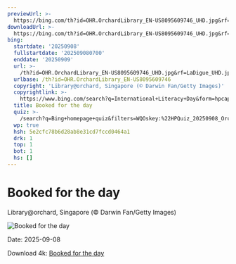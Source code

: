 ```yaml
---
previewUrl: >-
  https://bing.com/th?id=OHR.OrchardLibrary_EN-US8095609746_UHD.jpg&rf=LaDigue_UHD.jpg&pid=hp&w=1024&h=576&rs=1&c=4
downloadUrl: >-
  https://bing.com/th?id=OHR.OrchardLibrary_EN-US8095609746_UHD.jpg&rf=LaDigue_UHD.jpg&pid=hp&w=3840&h=2160&rs=1&c=4
bing:
  startdate: '20250908'
  fullstartdate: '202509080700'
  enddate: '20250909'
  url: >-
    /th?id=OHR.OrchardLibrary_EN-US8095609746_UHD.jpg&rf=LaDigue_UHD.jpg&pid=hp&w=3840&h=2160&rs=1&c=4
  urlbase: /th?id=OHR.OrchardLibrary_EN-US8095609746
  copyright: 'Library@orchard, Singapore (© Darwin Fan/Getty Images)'
  copyrightlink: >-
    https://www.bing.com/search?q=International+Literacy+Day&form=hpcapt&filters=HpDate%3a%2220250908_0700%22
  title: Booked for the day
  quiz: >-
    /search?q=Bing+homepage+quiz&filters=WQOskey:%22HPQuiz_20250908_OrchardLibrary%22&FORM=HPQUIZ
  wp: true
  hsh: 5e2cfc78b6d28ab8e31cd7fccd0464a1
  drk: 1
  top: 1
  bot: 1
  hs: []
---
```

# Booked for the day

Library@orchard, Singapore (© Darwin Fan/Getty Images)

![Booked for the day](https://bing.com/th?id=OHR.OrchardLibrary_EN-US8095609746_UHD.jpg&rf=LaDigue_UHD.jpg&pid=hp&w=1024&h=576&rs=1&c=4)

Date: 2025-09-08

Download 4k: [Booked for the day](https://bing.com/th?id=OHR.OrchardLibrary_EN-US8095609746_UHD.jpg&rf=LaDigue_UHD.jpg&pid=hp&w=3840&h=2160&rs=1&c=4)
